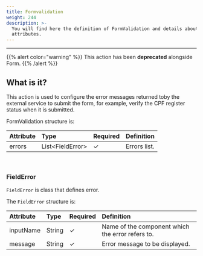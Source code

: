 ```yaml
---
title: Formvalidation
weight: 244
description: >-
  You will find here the definition of FormValidation and details about its
  attributes.
---
```


---

{{% alert color="warning" %}}
This action has been **deprecated** alongside Form.
{{% /alert %}}

## What is it?  <a id="o-que-e"></a>

‌This action is used to configure the error messages returned toby the external service to submit the form, for example, verify the CPF register status when it is submitted.  

FormValidation structure is:

| **Attribute** | **Type** | Required | **Definition** |
| :--- | :--- | :--- | :--- |
| errors | List&lt;FieldError&gt; | ✓ | Errors list. |

‌

### FieldError <a id="fielderror"></a>

 `FieldError` is class that defines error. 

The  `FieldError`  structure is:

| **Attribute** | **Type** | Required | **Definition** |
| :--- | :--- | :--- | :--- |
| inputName | String | ✓ | Name of the component which the error refers to.  |
| message | String | ✓ | Error message to be displayed.  |
